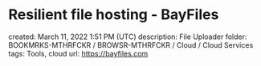 # Resilient file hosting - BayFiles

created: March 11, 2022 1:51 PM (UTC)
description: File Uploader
folder: BOOKMRKS-MTHRFCKR / BROWSR-MTHRFCKR / Cloud / Cloud Services
tags: Tools, cloud
url: https://bayfiles.com